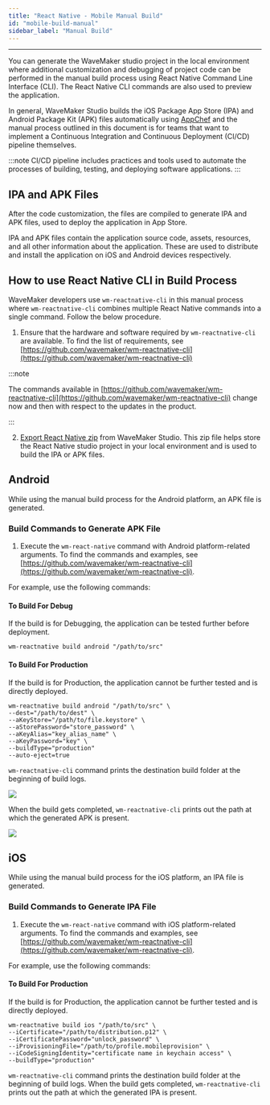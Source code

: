 ```yaml
---
title: "React Native - Mobile Manual Build"
id: "mobile-build-manual"
sidebar_label: "Manual Build"
---
```

---

You can generate the WaveMaker studio project in the local environment where additional customization and debugging of project code can be performed in the manual build process using React Native Command Line Interface (CLI). The React Native CLI commands are also used to preview the application.

In general, WaveMaker Studio builds the iOS Package App Store (IPA) and Android Package Kit (APK) files automatically using [AppChef](https://docs.wavemaker.com/learn/react-native/build-installers) and the manual process outlined in this document is for teams that want to implement a Continuous Integration and Continuous Deployment (CI/CD) pipeline themselves.

:::note
CI/CD pipeline includes practices and tools used to automate the processes of building, testing, and deploying software applications.
:::


## IPA and APK Files

After the code customization, the files are compiled to generate IPA and APK files, used to deploy the application in App Store.

IPA and APK files contain the application source code, assets, resources, and all other information about the application. These are used to distribute and install the application on iOS and Android devices respectively.

## How to use React Native CLI in Build Process

WaveMaker developers use `wm-reactnative-cli` in this manual process where `wm-reactnative-cli` combines multiple React Native commands into a single command. Follow the below procedure.

1. Ensure that the hardware and software required by `wm-reactnative-cli` are available. To find the list of requirements, see [https://github.com/wavemaker/wm-reactnative-cli](https://github.com/wavemaker/wm-reactnative-cli)

:::note

The commands available in [https://github.com/wavemaker/wm-reactnative-cli](https://github.com/wavemaker/wm-reactnative-cli) change now and then with respect to the updates in the product.

:::

2. [Export React Native zip](/learn/hybrid-mobile/export-react-native-zip) from WaveMaker Studio. This zip file helps store the React Native studio project in your local environment and is used to build the IPA or APK files.


## Android

While using the manual build process for the Android platform, an APK file is generated.

### Build Commands to Generate APK File

1. Execute the `wm-react-native` command with Android platform-related arguments. To find the commands and examples, see [https://github.com/wavemaker/wm-reactnative-cli](https://github.com/wavemaker/wm-reactnative-cli).

For example, use the following commands:

#### To Build For Debug

If the build is for Debugging, the application can be tested further before deployment.

```
wm-reactnative build android "/path/to/src"
```

#### To Build For Production

If the build is for Production, the application cannot be further tested and is directly deployed.

```
wm-reactnative build android "/path/to/src" \
--dest="/path/to/dest" \
--aKeyStore="/path/to/file.keystore" \
--aStorePassword="store_password" \
--aKeyAlias="key_alias_name" \
--aKeyPassword="key" \
--buildType="production"
--auto-eject=true
```

`wm-reactnative-cli` command prints the destination build folder at the beginning of build logs. 

[![](/learn/assets/reactnative-command-destination-folder.png)](/learn/assets/reactnative-command-destination-folder.png)

When the build gets completed, `wm-reactnative-cli` prints out the path at which the generated APK is present.

[![](/learn/assets/reactnative-command-final-file.png)](/learn/assets/reactnative-command-final-file.png)


## iOS

While using the manual build process for the iOS platform, an IPA file is generated.

### Build Commands to Generate IPA File

1. Execute the `wm-react-native` command with iOS platform-related arguments. To find the commands and examples, see [https://github.com/wavemaker/wm-reactnative-cli](https://github.com/wavemaker/wm-reactnative-cli).

For example, use the following commands:

#### To Build For Production

If the build is for Production, the application cannot be further tested and is directly deployed.

```
wm-reactnative build ios "/path/to/src" \
--iCertificate="/path/to/distribution.p12" \
--iCertificatePassword="unlock_password" \
--iProvisioningFile="/path/to/profile.mobileprovision" \
--iCodeSigningIdentity="certificate name in keychain access" \
--buildType="production"
```


`wm-reactnative-cli` command prints the destination build folder at the beginning of build logs.
When the build gets completed, `wm-reactnative-cli` prints out the path at which the generated IPA is present.